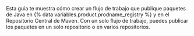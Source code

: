 Esta guía te muestra cómo crear un flujo de trabajo que publique paquetes de Java en {% data variables.product.prodname_registry %} y en el Repositorio Central de Maven. Con un solo flujo de trabajo, puedes publicar los paquetes en un solo repositorio o en varios repositorios.
